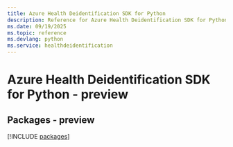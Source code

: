 ```yaml
---
title: Azure Health Deidentification SDK for Python
description: Reference for Azure Health Deidentification SDK for Python
ms.date: 09/19/2025
ms.topic: reference
ms.devlang: python
ms.service: healthdeidentification
---
```

# Azure Health Deidentification SDK for Python - preview
## Packages - preview
[!INCLUDE [packages](health-deidentification-index.md)]